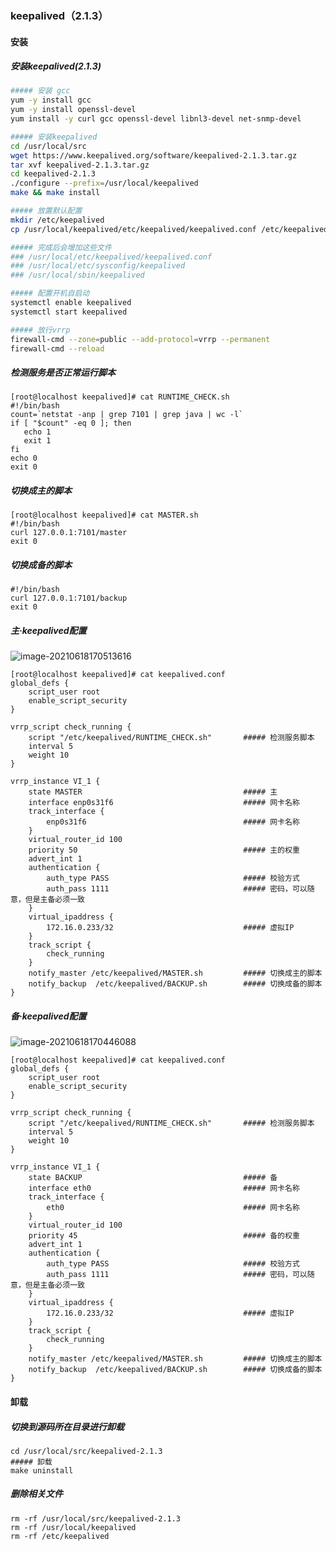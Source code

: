 ### keepalived（2.1.3）

#### 安装

##### 安装keepalived(2.1.3)

```bash
##### 安装 gcc
yum -y install gcc
yum -y install openssl-devel
yum install -y curl gcc openssl-devel libnl3-devel net-snmp-devel

##### 安装keepalived
cd /usr/local/src
wget https://www.keepalived.org/software/keepalived-2.1.3.tar.gz
tar xvf keepalived-2.1.3.tar.gz
cd keepalived-2.1.3
./configure --prefix=/usr/local/keepalived
make && make install

##### 放置默认配置
mkdir /etc/keepalived
cp /usr/local/keepalived/etc/keepalived/keepalived.conf /etc/keepalived/keepalived.conf

##### 完成后会增加这些文件
### /usr/local/etc/keepalived/keepalived.conf
### /usr/local/etc/sysconfig/keepalived
### /usr/local/sbin/keepalived

##### 配置开机自启动
systemctl enable keepalived
systemctl start keepalived

##### 放行vrrp
firewall-cmd --zone=public --add-protocol=vrrp --permanent
firewall-cmd --reload
```

##### 检测服务是否正常运行脚本

```shell
[root@localhost keepalived]# cat RUNTIME_CHECK.sh
#!/bin/bash
count=`netstat -anp | grep 7101 | grep java | wc -l`
if [ "$count" -eq 0 ]; then 
   echo 1
   exit 1
fi
echo 0
exit 0
```

##### 切换成主的脚本

```shell
[root@localhost keepalived]# cat MASTER.sh
#!/bin/bash
curl 127.0.0.1:7101/master
exit 0
```

##### 切换成备的脚本

```shell
#!/bin/bash
curl 127.0.0.1:7101/backup
exit 0
```

##### 主·keepalived配置

![image-20210618170513616](https://typroa12138.oss-cn-hangzhou.aliyuncs.com/image/2021/06/2021061817051313.png)

```shell
[root@localhost keepalived]# cat keepalived.conf
global_defs {
	script_user root
	enable_script_security
}

vrrp_script check_running {
	script "/etc/keepalived/RUNTIME_CHECK.sh"		##### 检测服务脚本
	interval 5
	weight 10
}

vrrp_instance VI_1 {
	state MASTER									##### 主
	interface enp0s31f6								##### 网卡名称
	track_interface {
		enp0s31f6									##### 网卡名称
    }
	virtual_router_id 100
	priority 50										##### 主的权重
	advert_int 1
	authentication {
		auth_type PASS								##### 校验方式
		auth_pass 1111								##### 密码，可以随意，但是主备必须一致
	}
	virtual_ipaddress {
		172.16.0.233/32								##### 虚拟IP
	}
	track_script {
		check_running
	}
	notify_master /etc/keepalived/MASTER.sh			##### 切换成主的脚本
	notify_backup  /etc/keepalived/BACKUP.sh		##### 切换成备的脚本
}
```

##### 备·keepalived配置

![image-20210618170446088](https://typroa12138.oss-cn-hangzhou.aliyuncs.com/image/2021/06/2021061817044646.png)

```shell
[root@localhost keepalived]# cat keepalived.conf
global_defs {
	script_user root
	enable_script_security
}

vrrp_script check_running {
	script "/etc/keepalived/RUNTIME_CHECK.sh"		##### 检测服务脚本
	interval 5
	weight 10
}

vrrp_instance VI_1 {
	state BACKUP									##### 备
	interface eth0									##### 网卡名称
	track_interface {
		eth0										##### 网卡名称
	}
	virtual_router_id 100
	priority 45										##### 备的权重
	advert_int 1
	authentication {
		auth_type PASS								##### 校验方式
		auth_pass 1111								##### 密码，可以随意，但是主备必须一致
	}
	virtual_ipaddress {
		172.16.0.233/32								##### 虚拟IP
	}
	track_script {
		check_running
	}
	notify_master /etc/keepalived/MASTER.sh			##### 切换成主的脚本
	notify_backup  /etc/keepalived/BACKUP.sh		##### 切换成备的脚本
}
```



#### 卸载

##### 切换到源码所在目录进行卸载

```shell
cd /usr/local/src/keepalived-2.1.3
##### 卸载
make uninstall
```

##### 删除相关文件

```shell
rm -rf /usr/local/src/keepalived-2.1.3
rm -rf /usr/local/keepalived
rm -rf /etc/keepalived
```

